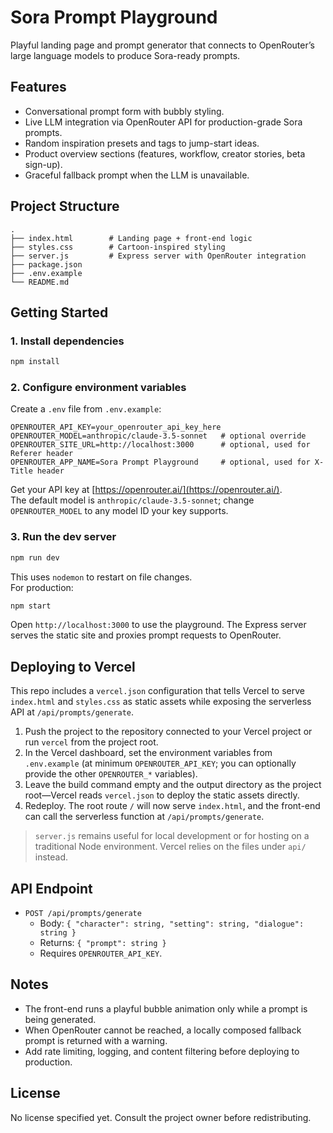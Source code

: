 # Sora Prompt Playground

Playful landing page and prompt generator that connects to OpenRouter’s large language models to produce Sora-ready prompts.

## Features
- Conversational prompt form with bubbly styling.
- Live LLM integration via OpenRouter API for production-grade Sora prompts.
- Random inspiration presets and tags to jump-start ideas.
- Product overview sections (features, workflow, creator stories, beta sign-up).
- Graceful fallback prompt when the LLM is unavailable.

## Project Structure
```
.
├── index.html        # Landing page + front-end logic
├── styles.css        # Cartoon-inspired styling
├── server.js         # Express server with OpenRouter integration
├── package.json
├── .env.example
└── README.md
```

## Getting Started

### 1. Install dependencies
```bash
npm install
```

### 2. Configure environment variables
Create a `.env` file from `.env.example`:
```
OPENROUTER_API_KEY=your_openrouter_api_key_here
OPENROUTER_MODEL=anthropic/claude-3.5-sonnet   # optional override
OPENROUTER_SITE_URL=http://localhost:3000      # optional, used for Referer header
OPENROUTER_APP_NAME=Sora Prompt Playground     # optional, used for X-Title header
```

Get your API key at [https://openrouter.ai/](https://openrouter.ai/).  
The default model is `anthropic/claude-3.5-sonnet`; change `OPENROUTER_MODEL` to any model ID your key supports.

### 3. Run the dev server
```bash
npm run dev
```
This uses `nodemon` to restart on file changes.  
For production:
```bash
npm start
```

Open `http://localhost:3000` to use the playground. The Express server serves the static site and proxies prompt requests to OpenRouter.

## Deploying to Vercel

This repo includes a `vercel.json` configuration that tells Vercel to serve `index.html` and `styles.css` as static assets while exposing the serverless API at `/api/prompts/generate`.

1. Push the project to the repository connected to your Vercel project or run `vercel` from the project root.
2. In the Vercel dashboard, set the environment variables from `.env.example` (at minimum `OPENROUTER_API_KEY`; you can optionally provide the other `OPENROUTER_*` variables).
3. Leave the build command empty and the output directory as the project root—Vercel reads `vercel.json` to deploy the static assets directly.
4. Redeploy. The root route `/` will now serve `index.html`, and the front-end can call the serverless function at `/api/prompts/generate`.

> `server.js` remains useful for local development or for hosting on a traditional Node environment. Vercel relies on the files under `api/` instead.

## API Endpoint
- `POST /api/prompts/generate`
  - Body: `{ "character": string, "setting": string, "dialogue": string }`
  - Returns: `{ "prompt": string }`
  - Requires `OPENROUTER_API_KEY`.

## Notes
- The front-end runs a playful bubble animation only while a prompt is being generated.
- When OpenRouter cannot be reached, a locally composed fallback prompt is returned with a warning.
- Add rate limiting, logging, and content filtering before deploying to production.

## License
No license specified yet. Consult the project owner before redistributing.
